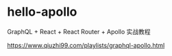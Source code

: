 # hello-apollo

GraphQL + React + React Router + Apollo 实战教程

https://www.qiuzhi99.com/playlists/graphql-apollo.html
